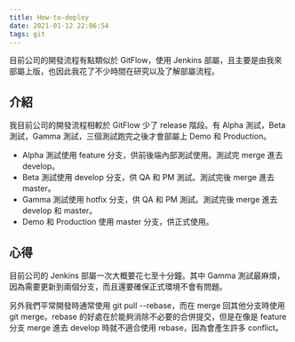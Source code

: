 ```yaml
---
title: How-to-deploy
date: 2021-01-12 22:06:54
tags: git
---
```


目前公司的開發流程有點類似於 GitFlow，使用 Jenkins 部屬，且主要是由我來部屬上版，也因此我花了不少時間在研究以及了解部屬流程。

<!--more-->

## 介紹

我目前公司的開發流程相較於 GitFlow 少了 release 階段。有 Alpha 測試，Beta 測試，Gamma 測試，三個測試跑完之後才會部屬上 Demo 和 Production。

- Alpha 測試使用 feature 分支，供前後端內部測試使用。測試完 merge 進去 develop。
- Beta 測試使用 develop 分支，供 QA 和 PM 測試。測試完後 merge 進去 master。
- Gamma 測試使用 hotfix 分支，供 QA 和 PM 測試。測試完後 merge 進去 develop 和 master。
- Demo 和 Production 使用 master 分支，供正式使用。

## 心得

目前公司的 Jenkins 部屬一次大概要花七至十分鐘。其中 Gamma 測試最麻煩，因為需要更新到兩個分支，而且還要確保正式環境不會有問題。

另外我們平常開發時通常使用 git pull --rebase，而在 merge 回其他分支時使用 git merge。rebase 的好處在於能夠消除不必要的合併提交，但是在像是 feature 分支 merge 進去 develop 時就不適合使用 rebase，因為會產生許多 conflict。
